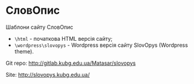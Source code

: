 # СловОпис

Шаблони сайту СловОпис

* `\html` - початкова HTML версія сайту;
* `\wordpress\slovopys` - Wordpress версія сайту SlovOpys (Wordpress theme).

Git repo: http://gitlab.kubg.edu.ua/Matasar/slovopys

Site: http://slovopys.kubg.edu.ua/
